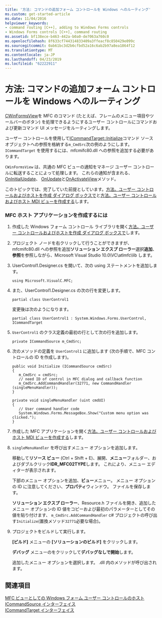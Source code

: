 ```yaml
---
title: '方法: コマンドの追加フォーム コントロールを Windows へのルーティング'
ms.custom: get-started-article
ms.date: 11/04/2016
helpviewer_keywords:
- command routing [C++], adding to Windows Forms controls
- Windows Forms controls [C++], command routing
ms.assetid: bf138ece-b463-442a-b0a0-de7063a760c0
ms.openlocfilehash: 8f633cf744314833409a3ffeacf8c850429e099c
ms.sourcegitcommit: 0ab61bc3d2b6cfbd52a16c6ab2b97a8ea1864f12
ms.translationtype: MT
ms.contentlocale: ja-JP
ms.lasthandoff: 04/23/2019
ms.locfileid: "62222911"
---
```

# <a name="how-to-add-command-routing-to-the-windows-forms-control"></a>方法: コマンドの追加フォーム コントロールを Windows へのルーティング

[CWinFormsView](../mfc/reference/cwinformsview-class.md)を MFC のコマンド (たとえば、フレームのメニュー項目やツールバーのボタン) を処理できるようにするユーザー コントロールにコマンドおよび更新コマンド UI メッセージをルーティングします。

ユーザー コントロールを使用して[ICommandTarget::Initialize](../mfc/reference/icommandtarget-interface.md#initialize)コマンド ソース オブジェクトへの参照を格納する`m_CmdSrc`次の例のようにします。 `ICommandTarget` を使用するには、mfcmifc80.dll への参照を追加する必要があります。

`CWinFormsView` は、共通の MFC ビューの通知をマネージ ユーザー コントロールに転送することによって処理します。 これらの通知が含まれる、 [OnInitialUpdate](../mfc/reference/iview-interface.md#oninitialupdate)、 [OnUpdate](../mfc/reference/iview-interface.md#onupdate)と[OnActivateView](../mfc/reference/iview-interface.md#onactivateview)メソッド。

このトピックでは、完了していた前提としています。[方法。ユーザー コントロールおよびホストを作成 ダイアログ ボックスで](../dotnet/how-to-create-the-user-control-and-host-in-a-dialog-box.md)と[方法。ユーザー コントロールおよびホスト MDI ビューを作成する](../dotnet/how-to-create-the-user-control-and-host-mdi-view.md)します。

### <a name="to-create-the-mfc-host-application"></a>MFC ホスト アプリケーションを作成するには

1. 作成した Windows フォーム コントロール ライブラリを開く[方法。ユーザー コントロールおよびホストを作成 ダイアログ ボックスで](../dotnet/how-to-create-the-user-control-and-host-in-a-dialog-box.md)します。

1. プロジェクト ノードを右クリックして行うことができますが、mfcmifc80.dll への参照を追加**ソリューション エクスプ ローラー**選択**追加**、**参照**を参照しながら、Microsoft Visual Studio 10.0\VC\atlmfc\lib します。

1. UserControl1.Designer.cs を開いて、次の using ステートメントを追加します。

    ```
    using Microsoft.VisualC.MFC;
    ```

1. また、UserControl1.Designer.cs の次の行を変更します。

    ```
    partial class UserControl1
    ```

   変更後は次のようになります。

    ```
    partial class UserControl1 : System.Windows.Forms.UserControl, ICommandTarget
    ```

1. `UserControl1` のクラス定義の最初の行として次の行を追加します。

    ```
    private ICommandSource m_CmdSrc;
    ```

1. 次のメソッドの定義を `UserControl1` に追加します (次の手順で、MFC コントロールの ID を作成します)。

    ```
    public void Initialize (ICommandSource cmdSrc)
    {
       m_CmdSrc = cmdSrc;
       // need ID of control in MFC dialog and callback function
       m_CmdSrc.AddCommandHandler(32771, new CommandHandler (singleMenuHandler));
    }

    private void singleMenuHandler (uint cmdUI)
    {
       // User command handler code
       System.Windows.Forms.MessageBox.Show("Custom menu option was clicked.");
    }
    ```

1. 作成した MFC アプリケーションを開く[方法。ユーザー コントロールおよびホスト MDI ビューを作成する](../dotnet/how-to-create-the-user-control-and-host-mdi-view.md)します。

1. `singleMenuHandler` を呼び出すメニュー オプションを追加します。

   移動して**リソース ビュー** (Ctrl + Shift + E)、展開、**メニュー**フォルダー、およびダブルクリック**IDR_MFC02TYPE**します。 これにより、メニュー エディターが表示されます。

   下部のメニュー オプションを追加、**ビュー**メニュー。 メニュー オプションの ID に注意してください、**プロパティ**ウィンドウ。 ファイルを保存します。

   **ソリューション エクスプ ローラー**、Resource.h ファイルを開き、追加したメニュー オプションの ID 値をコピーおよび最初のパラメーターとしてその値を貼り付けます、 `m_CmdSrc.AddCommandHandler` c# プロジェクトの呼び出す`Initialize`(置換メソッド`32771`必要な場合)。

9. プロジェクトをビルドして実行します。

   **[ビルド]** メニューの **[ソリューションのビルド]** をクリックします。

   **デバッグ** メニューのをクリックして**デバッグなしで開始**します。

   追加したメニュー オプションを選択します。 .dll 内のメソッドが呼び出されます。

## <a name="see-also"></a>関連項目

[MFC ビューとしての Windows フォーム ユーザー コントロールのホスト](../dotnet/hosting-a-windows-forms-user-control-as-an-mfc-view.md)<br/>
[ICommandSource インターフェイス](../mfc/reference/icommandsource-interface.md)<br/>
[ICommandTarget インターフェイス](../mfc/reference/icommandtarget-interface.md)
